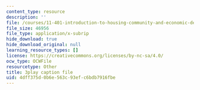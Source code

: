 ```yaml
---
content_type: resource
description: ''
file: /courses/11-401-introduction-to-housing-community-and-economic-development-fall-2015/4dff375d0b6e563c93efc6bdb7916fbe_uMbkHpyKuWU.vtt
file_size: 46956
file_type: application/x-subrip
hide_download: true
hide_download_original: null
learning_resource_types: []
license: https://creativecommons.org/licenses/by-nc-sa/4.0/
ocw_type: OCWFile
resourcetype: Other
title: 3play caption file
uid: 4dff375d-0b6e-563c-93ef-c6bdb7916fbe
---
```


